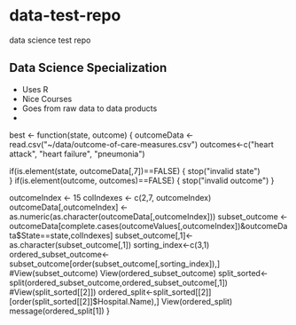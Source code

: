 data-test-repo
==============

data science test repo

## Data Science Specialization
* Uses R
* Nice Courses
* Goes from raw data to data products
* 



best <- function(state, outcome) {
  outcomeData <- read.csv("~/data/outcome-of-care-measures.csv")
  outcomes<-c("heart attack", "heart failure", "pneumonia")  
  
  if(is.element(state, outcomeData[,7])==FALSE) {
    stop("invalid state")  
  }
  if(is.element(outcome, outcomes)==FALSE) {
    stop("invalid outcome")
  }
  
  outcomeIndex <- 15
  colIndexes <- c(2,7, outcomeIndex)
  outcomeData[,outcomeIndex] <- as.numeric(as.character(outcomeData[,outcomeIndex]))
  subset_outcome <- outcomeData[complete.cases(outcomeValues[,outcomeIndex])&outcomeData$State==state,colIndexes]
  subset_outcome[,1]<-as.character(subset_outcome[,1])
  sorting_index<-c(3,1)
  ordered_subset_outcome<-subset_outcome[order(subset_outcome[,sorting_index]),]
  #View(subset_outcome)
  View(ordered_subset_outcome)
  split_sorted<-split(ordered_subset_outcome,ordered_subset_outcome[,1])
  #View(split_sorted[[2]])
  ordered_split<-split_sorted[[2]][order(split_sorted[[2]]$Hospital.Name),]
  View(ordered_split)
  message(ordered_split[1])
}
